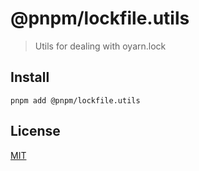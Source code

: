 # @pnpm/lockfile.utils

> Utils for dealing with oyarn.lock

## Install

```
pnpm add @pnpm/lockfile.utils
```

## License

[MIT](LICENSE)
